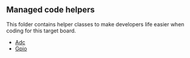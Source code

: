 ## Managed code helpers

This folder contains helper classes to make developers life easier when coding for this target board.

* [Adc](WEACT_F411CE.Adc.cs)
* [Gpio](WEACT_F411CE.Gpio.cs)
